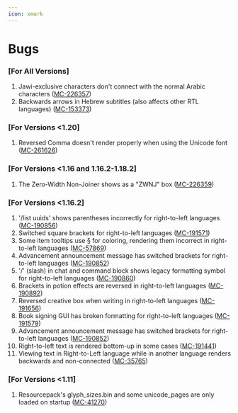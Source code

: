 ```yaml
---
icon: xmark
---
```


# Bugs

### \[For All Versions]

1. Jawi-exclusive characters don't connect with the normal Arabic characters ([MC-226357](https://bugs.mojang.com/browse/MC-226357))
2. Backwards arrows in Hebrew subtitles (also affects other RTL languages) ([MC-153373](https://bugs.mojang.com/browse/MC-153373))

### \[For Versions <1.20]

1. Reversed Comma doesn't render properly when using the Unicode font ([MC-261626](https://bugs.mojang.com/browse/MC-261626))

### \[For Versions <1.16 and 1.16.2-1.18.2]

1. The Zero-Width Non-Joiner shows as a "ZWNJ" box ([MC-226359](https://bugs.mojang.com/browse/MC-226359))

### \[For Versions <1.16.2]

1. '/list uuids' shows parentheses incorrectly for right-to-left languages ([MC-190856](https://bugs.mojang.com/browse/MC-190856))
2. Switched square brackets for right-to-left languages ([MC-191571](https://bugs.mojang.com/browse/MC-191571))
3. Some item tooltips use § for coloring, rendering them incorrect in right-to-left languages ([MC-57869](https://bugs.mojang.com/browse/MC-57869))
4. Advancement announcement message has switched brackets for right-to-left languages ([MC-190852](https://bugs.mojang.com/browse/MC-190852))
5. '/' (slash) in chat and command block shows legacy formatting symbol for right-to-left languages ([MC-190860](https://bugs.mojang.com/browse/MC-190860))
6. Brackets in potion effects are reversed in right-to-left languages ([MC-190892](https://bugs.mojang.com/browse/MC-190892))
7. Reversed creative box when writing in right-to-left languages ([MC-191656](https://bugs.mojang.com/browse/MC-191656))
8. Book signing GUI has broken formatting for right-to-left languages ([MC-191579](https://bugs.mojang.com/browse/MC-191579))
9. Advancement announcement message has switched brackets for right-to-left languages ([MC-190852](https://bugs.mojang.com/browse/MC-190852))
10. Right-to-left text is rendered bottom-up in some cases ([MC-191441](https://bugs.mojang.com/browse/MC-191441))
11. Viewing text in Right-to-Left language while in another language renders backwards and non-connected ([MC-35765](https://bugs.mojang.com/browse/MC-35765))

### \[For Versions <1.11]

1. Resourcepack's glyph\_sizes.bin and some unicode\_pages are only loaded on startup ([MC-41270](https://bugs.mojang.com/browse/MC-41270))
